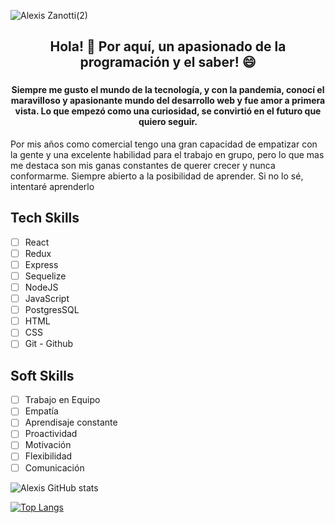 
![Alexis Zanotti(2)](https://user-images.githubusercontent.com/84089185/141279731-925666a0-2064-4582-b798-e0054ddc4d35.png)

### 						<h2 align='Center'>Hola! 👋 Por aquí, un apasionado de la programación y el saber! 😄</h2>


### <h4 align='Center'>  Siempre me gusto el mundo de la tecnología, y con la pandemia, conocí el maravilloso y apasionante mundo del desarrollo web y fue amor a primera vista. Lo que empezó como una curiosidad, se convirtió en el futuro que quiero seguir.
Por mis años como comercial tengo una gran capacidad de empatizar con la gente y una excelente habilidad para el trabajo en grupo, pero lo que mas me destaca son mis ganas constantes de querer crecer y nunca conformarme. Siempre abierto a la posibilidad de aprender. Si no lo sé, intentaré aprenderlo </h4>

## Tech Skills                 

- [ ] React                     
- [ ] Redux 
- [ ] Express
- [ ] Sequelize  
- [ ] NodeJS
- [ ] JavaScript
- [ ] PostgresSQL
- [ ] HTML
- [ ] CSS
- [ ] Git - Github

## Soft Skills

- [ ] Trabajo en Equipo
- [ ] Empatía
- [ ] Aprendisaje constante
- [ ] Proactividad
- [ ] Motivación
- [ ] Flexibilidad
- [ ] Comunicación

![Alexis GitHub stats](https://github-readme-stats.vercel.app/api?username=alexiszanotti&show_icons=true&theme=merko)

[![Top Langs](https://github-readme-stats.vercel.app/api/top-langs/?username=alexiszanotti&layout=compact)](https://github.com/alexiszanotti/github-readme-stats)






